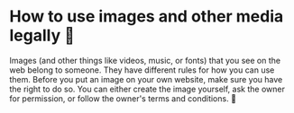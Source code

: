 # How to use images and other media legally 📜

Images (and other things like videos, music, or fonts) that you see on the web belong to someone.
They have different rules for how you can use them. Before you put an image on your own website,
make sure you have the right to do so. You can either create the image yourself,
ask the owner for permission, or follow the owner's terms and conditions. 🙏
